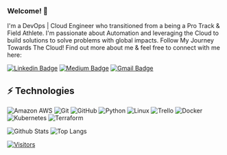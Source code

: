 ### Welcome! 👋

<!-- Introduce yourself and give a brief introduction about yourself here.  Also include what tech you're interested in and what you are currently learning -->

I'm a DevOps | Cloud Engineer who transitioned from a being a Pro Track & Field Athlete. I'm passionate about Automation and leveraging the Cloud to build solutions to solve problems with global impacts. Follow My Journey Towards The Cloud! 
Find out more about me & feel free to connect with me here:

<!-- Replace the fields below with the information requested. Remember to remove the encapsulating <> characters. For spaces in names, use %20 (e.g. Broadus%20Palmer) -->

[![Linkedin Badge](https://img.shields.io/badge/-Ifeanyi%20Otuonye-blue?style=flat-square&logo=Linkedin&logoColor=white&link=https://www.linkedin.com/in/ifeanyi-otuonye/)](https://www.linkedin.com/in/ifeanyi-otuonye/)
[![Medium Badge](https://img.shields.io/badge/Ifeanyi%20Otuonye-12100E?style=flat-square&logo=medium&logoColor=white&link=https:https://medium.com/@ifeanyiro)](https://medium.com/@ifeanyiro)
[![Gmail Badge](https://img.shields.io/badge/-ifeanyiro@gmail.com-c14438?style=flat-square&logo=Gmail&logoColor=white&link=mailto:ifeanyiro@gmail.com)](mailto:ifeanyiro@gmail.com)

## ⚡ Technologies

<!-- Check out the Badges folder for more badges -->

![Amazon AWS](https://img.shields.io/badge/Amazon%20AWS-232F3E?style=flat-square&logo=amazon-aws)
![Git](https://img.shields.io/badge/-Git-black?style=flat-square&logo=git)
![GitHub](https://img.shields.io/badge/-GitHub-181717?style=flat-square&logo=github)
![Python](https://img.shields.io/badge/-Python-black?style=flat-square&logo=Python)
![Linux](https://img.shields.io/badge/Linux-FCC624?style=flat-square&logo=linux&logoColor=black)
![Trello](https://img.shields.io/badge/Trello-%23026AA7.svg?style=flat-square&logo=Trello&logoColor=white)
![Docker](https://img.shields.io/badge/docker-%230db7ed.svg?style=for-the-badge&logo=docker&logoColor=white)
![Kubernetes](https://img.shields.io/badge/kubernetes-%23326ce5.svg?style=for-the-badge&logo=kubernetes&logoColor=white)
![Terraform](https://img.shields.io/badge/terraform-%235835CC.svg?style=for-the-badge&logo=terraform&logoColor=white)

<!-- Replace the fields below with the information requested. Remember to remove the encapsulating <> characters. -->

![Github Stats](https://github-readme-stats.vercel.app/api?username=ifeanyiro9&count_private=true&show_icons=true&include_all_commits=true)
![Top Langs](https://github-readme-stats.vercel.app/api/top-langs/?username=ifeanyiro9&hide=TeX&layout=compact)


[![Visitors](https://api.visitorbadge.io/api/visitors?path=ifeanyiro9%2Fifeanyiro9&label=VISITORS&countColor=%23263759)](https://visitorbadge.io/status?path=LevelUpInTech%2FLevelUpInTech)
